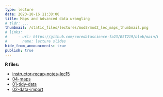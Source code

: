 ```yaml
---
type: lecture
date: 2023-10-16 11:30:00
title: Maps and Advanced data wrangling
# tldr: ...
thumbnail: /static_files/lectures/mod2/mod2_lec_maps_thumbnail.png
# links:
#     - url: https://github.com/coredatascience-fa23/BST219/blob/main/00_course_introduction/Lecture_01.pdf
#       name: lecture slides
hide_from_announcments: true
publish: true
---
```

**R files:**
- [instructor-recap-notes-lec15](https://github.com/coredatascience-fa23/BST219/blob/main/instructor_lecture-recap-notes/instructor_notes_lec15.R)
- [04-maps](https://github.com/coredatascience-fa23/BST219/blob/main/03_data_visualization/04-maps.Rmd)
- [01-tidy-data](https://github.com/coredatascience-fa23/BST219/blob/main/04_advanced-wrangling/01-tidy-data.Rmd)
- [02-data-import](https://github.com/coredatascience-fa23/BST219/blob/main/04_advanced-wrangling/02-data-import.Rmd)

